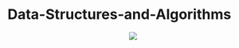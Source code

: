 # Data-Structures-and-Algorithms

<p align=center>
<img src="https://i.pinimg.com/originals/06/60/ef/0660efe82fa3da42ed56eef013171835.gif">
</p>

